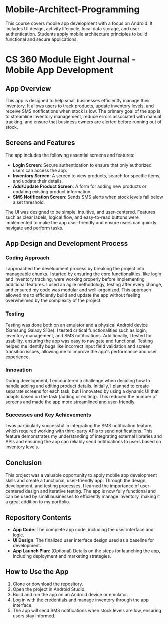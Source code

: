 # Mobile-Architect-Programming
This course covers mobile app development with a focus on Android. It includes UI design, activity lifecycle, local data storage, and user authentication. Students apply mobile architecture principles to build functional and secure applications.

# CS 360 Module Eight Journal - Mobile App Development

## App Overview

This app is designed to help small businesses efficiently manage their inventory. It allows users to track products, update inventory levels, and receive SMS notifications when stock is low. The primary goal of the app is to streamline inventory management, reduce errors associated with manual tracking, and ensure that business owners are alerted before running out of stock.

## Screens and Features

The app includes the following essential screens and features:
- **Login Screen**: Secure authentication to ensure that only authorized users can access the app.
- **Inventory Screen**: A screen to view products, search for specific items, and update their details.
- **Add/Update Product Screen**: A form for adding new products or updating existing product information.
- **SMS Notification Screen**: Sends SMS alerts when stock levels fall below a set threshold.

The UI was designed to be simple, intuitive, and user-centered. Features such as clear labels, logical flow, and easy-to-read buttons were implemented to make the app user-friendly and ensure users can quickly navigate and perform tasks.

## App Design and Development Process

### Coding Approach

I approached the development process by breaking the project into manageable chunks. I started by ensuring the core functionalities, like login and inventory tracking, were working properly before implementing additional features. I used an agile methodology, testing after every change, and ensured my code was modular and well-organized. This approach allowed me to efficiently build and update the app without feeling overwhelmed by the complexity of the project.

### Testing

Testing was done both on an emulator and a physical Android device (Samsung Galaxy S10e). I tested critical functionalities such as login, inventory management, and SMS notifications. Additionally, I tested for usability, ensuring the app was easy to navigate and functional. Testing helped me identify bugs like incorrect input field validation and screen transition issues, allowing me to improve the app's performance and user experience.

### Innovation

During development, I encountered a challenge when deciding how to handle adding and editing product details. Initially, I planned to create separate screens for each task, but I innovated by using a dynamic UI that adapts based on the task (adding or editing). This reduced the number of screens and made the app more streamlined and user-friendly.

### Successes and Key Achievements

I was particularly successful in integrating the SMS notification feature, which required working with third-party APIs to send notifications. This feature demonstrates my understanding of integrating external libraries and APIs and ensuring the app can reliably send notifications to users based on inventory levels.

## Conclusion

This project was a valuable opportunity to apply mobile app development skills and create a functional, user-friendly app. Through the design, development, and testing processes, I learned the importance of user-centered design and iterative testing. The app is now fully functional and can be used by small businesses to efficiently manage inventory, making it a great addition to my portfolio.

## Repository Contents

- **App Code**: The complete app code, including the user interface and logic.
- **UI Design**: The finalized user interface design used as a baseline for development.
- **App Launch Plan**: (Optional) Details on the steps for launching the app, including deployment and marketing strategies.

## How to Use the App

1. Clone or download the repository.
2. Open the project in Android Studio.
3. Build and run the app on an Android device or emulator.
4. Log in with the credentials and manage inventory through the app interface.
5. The app will send SMS notifications when stock levels are low, ensuring users stay informed.


